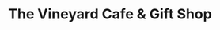---
title: "The Vineyard Cafe & Gift Shop"
url: /marietta/the-vineyard-cafe-and-gift-shop/
shop: gift
---